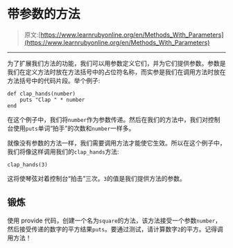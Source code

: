 # 带参数的方法

> 原文:[https://www.learnrubyonline.org/en/Methods_With_Parameters](https://www.learnrubyonline.org/en/Methods_With_Parameters)

* * *

为了扩展我们方法的功能，我们可以用参数定义它们，并为它们提供参数。参数是我们在定义方法时放在方法括号中的占位符名称，而实参是我们在调用方法时放在方法括号中的代码片段。举个例子:

```
def clap_hands(number)
    puts "Clap " * number
end 
```

在这个例子中，我们将`number`作为参数传递。然后在我们的方法中，我们对控制台使用`puts`单词“拍手”的次数和`number`一样多。

就像没有参数的方法一样，我们需要调用方法才能使它生效。所以在这个例子中，我们将像这样调用我们的`clap_hands`方法:

```
clap_hands(3) 
```

这将使琴弦对着控制台“拍击”三次。`3`的值是我们提供方法的参数。

## 锻炼

使用 provide 代码，创建一个名为`square`的方法，该方法接受一个参数`number`，然后接受传递的数字的平方结果`puts`。要通过测试，请计算数字`2`的平方。记得调用方法！